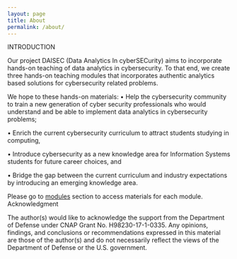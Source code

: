 ```yaml
---
layout: page
title: About
permalink: /about/
---
```


INTRODUCTION


Our project DAISEC (Data Analytics In cyberSECurity) aims to incorporate hands-on teaching of data analytics in cybersecurity. To that end, we create three hands-on teaching modules that incorporates authentic analytics based solutions for cybersecurity related problems.

We hope to these hands-on materials: 
•	Help the cybersecurity community to train a new generation of cyber security professionals who would understand and be able to implement data analytics in cybersecurity problems;  

•	Enrich the current cybersecurity curriculum to attract students studying in computing, 

•	Introduce cybersecurity as a new knowledge area for Information Systems students for future career choices, and 

•	Bridge the gap between the current curriculum and industry expectations by introducing an emerging knowledge area. 

Please go to [modules](https://daisecpace.github.io/modules/) section to access materials for each module.    
Acknowledgment

The author(s) would like to acknowledge the support from the Department of Defense under CNAP Grant No. H98230-17-1-0335. 
Any opinions, findings, and conclusions or recommendations expressed in this material are those of the author(s) and do not necessarily reflect the views of the Department of Defense or the U.S. government.
